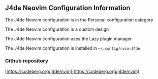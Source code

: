 ## J4de Neovim Configuration Information

The J4de Neovim configuration is in the Personal configuration category

The J4de Neovim configuration is a custom design

The J4de Neovim configuration uses the Lazy plugin manager

The J4de Neovim configuration is installed in `~/.config/nvim-J4de`

### Github repository

[https://codeberg.org/j4de/nvim](https://codeberg.org/j4de/nvim)

